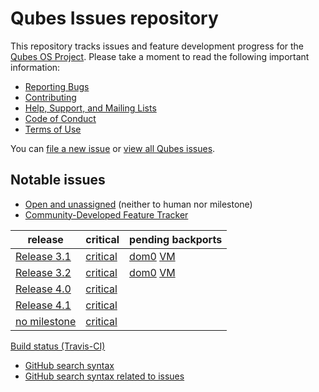 Qubes Issues repository
=======================

This repository tracks issues and feature development progress for the [Qubes OS
Project](https://www.qubes-os.org/). Please take a moment to read the following
important information:

* [Reporting Bugs](https://www.qubes-os.org/doc/reporting-bugs/)
* [Contributing](https://www.qubes-os.org/doc/contributing/)
* [Help, Support, and Mailing Lists](https://www.qubes-os.org/support/)
* [Code of Conduct](https://www.qubes-os.org/code-of-conduct/)
* [Terms of Use](https://www.qubes-os.org/terms/)

You can [file a new issue](https://github.com/QubesOS/qubes-issues/issues/new)
or [view all Qubes issues](https://github.com/QubesOS/qubes-issues/issues).


Notable issues
--------------

* [Open and unassigned](https://github.com/QubesOS/qubes-issues/issues?q=is%3Aopen+is%3Aissue+no%3Aassignee+no%3Amilestone) (neither to human nor milestone)
* [Community-Developed Feature Tracker](https://www.qubes-os.org/qubes-issues/)

| release | critical | pending backports |
|---------|----------|-------------------|
| [Release 3.1](https://github.com/QubesOS/qubes-issues/milestones/Release%203.1%20updates) | [critical](https://github.com/QubesOS/qubes-issues/issues?utf8=%E2%9C%93&q=is%3Aopen%20milestone%3A%22Release%203.1%20updates%22%20label%3A%22P%3A%20critical%22%20-label%3Awontfix) | [dom0](https://github.com/QubesOS/qubes-issues/issues?q=is%3Aopen+milestone%3A%22Release+3.1+updates%22+label%3Ar3.1-dom0-cur-test+label%3Ar3.1-dom0-stable) [VM](https://github.com/QubesOS/qubes-issues/issues?q=is:issue+-label:r3.1-fc23-stable+-label:r3.1-fc23-cur-test+label:r3.2-fc23-stable+is:closed+milestone:"Release+3.1+updates") |
| [Release 3.2](https://github.com/QubesOS/qubes-issues/issues?q=is%3Aopen+is%3Aissue+milestone%3A%22Release+3.2+updates%22) | [critical](https://github.com/QubesOS/qubes-issues/issues?utf8=%E2%9C%93&q=is%3Aopen%20is%3Aissue%20milestone%3A%22Release%203.2%20updates%22%20label%3A%22P%3A%20critical%22%20-label%3Awontfix) | [dom0](https://github.com/QubesOS/qubes-issues/issues?q=is%3Aopen+milestone%3A%22Release+3.2+updates%22+label%3Ar4.0-dom0-cur-test+label%3Ar4.0-dom0-stable) [VM](https://github.com/QubesOS/qubes-issues/issues?q=is:issue+-label:r3.2-fc28-stable+-label:r3.2-fc28-cur-test+label:r4.0-fc28-stable+is:closed+milestone:"Release+3.2+updates") |
| [Release 4.0](https://github.com/QubesOS/qubes-issues/issues?q=is%3Aopen+is%3Aissue+milestone%3A%22Release+4.0%22) | [critical](https://github.com/QubesOS/qubes-issues/issues?utf8=%E2%9C%93&q=is%3Aopen%20is%3Aissue%20milestone%3A%22Release%204.0%22%20label%3A%22P%3A%20critical%22%20-label%3Awontfix) |
| [Release 4.1](https://github.com/QubesOS/qubes-issues/issues?q=is%3Aopen+is%3Aissue+milestone%3A%22Release+4.1%22) | [critical](https://github.com/QubesOS/qubes-issues/issues?q=is%3Aopen+is%3Aissue+label%3A%22P%3A+critical%22+-label%3Awontfix+milestone%3A%22Release+4.1%22) |
| [no milestone](https://github.com/QubesOS/qubes-issues/issues?utf8=%E2%9C%93&q=is%3Aopen%20no%3Amilestone%20) | [critical](https://github.com/QubesOS/qubes-issues/issues?utf8=%E2%9C%93&q=is%3Aopen%20no%3Amilestone%20label%3A%22P%3A%20critical%22%20-label%3Awontfix) |

[Build status (Travis-CI)](travis_status.md)

* [GitHub search syntax](https://help.github.com/articles/search-syntax/)
* [GitHub search syntax related to issues](https://help.github.com/articles/searching-issues/)
